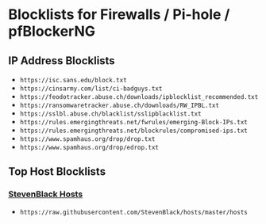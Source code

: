 # Blocklists for Firewalls / Pi-hole / pfBlockerNG    

## IP Address Blocklists
- `https://isc.sans.edu/block.txt`  
- `https://cinsarmy.com/list/ci-badguys.txt`
- `https://feodotracker.abuse.ch/downloads/ipblocklist_recommended.txt`  
- `https://ransomwaretracker.abuse.ch/downloads/RW_IPBL.txt`  
- `https://sslbl.abuse.ch/blacklist/sslipblacklist.txt`  
- `https://rules.emergingthreats.net/fwrules/emerging-Block-IPs.txt`  
- `https://rules.emergingthreats.net/blockrules/compromised-ips.txt`  
- `https://www.spamhaus.org/drop/drop.txt`  
- `https://www.spamhaus.org/drop/edrop.txt`  


## Top Host Blocklists 
### [StevenBlack Hosts](https://github.com/StevenBlack/hosts)  
- `https://raw.githubusercontent.com/StevenBlack/hosts/master/hosts`


